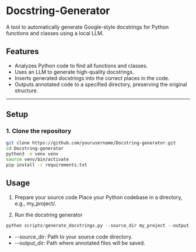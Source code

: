 # Docstring-Generator

A tool to automatically generate Google-style docstrings for Python functions and classes using a local LLM.

## Features

- Analyzes Python code to find all functions and classes.
- Uses an LLM to generate high-quality docstrings.
- Inserts generated docstrings into the correct places in the code.
- Outputs annotated code to a specified directory, preserving the original structure.

---

## Setup

### 1. Clone the repository

```bash
git clone https://github.com/yourusername/Docstring-generator.git
cd Docstring-generator
python3 -m venv venv
source venv/bin/activate
pip install -r requirements.txt
```
## Usage

1. Prepare your source code
Place your Python codebase in a directory, e.g., my_project/.

2. Run the docstring generator
```python
python scripts/generate_docstrings.py --source_dir my_project --output_dir annotated_project
```

* --source_dir: Path to your source code directory.
* --output_dir: Path where annotated files will be saved.

